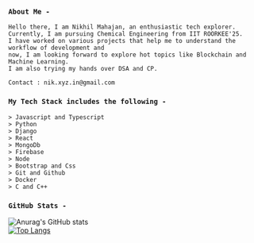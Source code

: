 ### `About Me -`

```
Hello there, I am Nikhil Mahajan, an enthusiastic tech explorer.
Currently, I am pursuing Chemical Engineering from IIT ROORKEE'25.  
I have worked on various projects that help me to understand the workflow of development and  
now, I am looking forward to explore hot topics like Blockchain and Machine Learning.   
I am also trying my hands over DSA and CP.

Contact : nik.xyz.in@gmail.com
```

### `My Tech Stack includes the following -`

```
> Javascript and Typescript
> Python
> Django
> React 
> MongoDb
> Firebase
> Node 
> Bootstrap and Css 
> Git and Github
> Docker
> C and C++
```

### `GitHub Stats -`

![Anurag's GitHub stats](https://github-readme-stats.vercel.app/api?username=nik-55&show_icons=true&theme=transparent)   
[![Top Langs](https://github-readme-stats.vercel.app/api/top-langs/?username=nik-55&theme=transparent)](https://github.com/anuraghazra/github-readme-stats)
